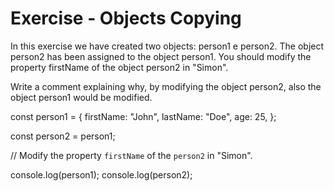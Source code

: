 # Exercise - Objects Copying

In this exercise we have created two objects: person1 e person2. The object person2 has been assigned to the object person1. You should modify the property firstName of the object person2 in "Simon".

Write a comment explaining why, by modifying the object person2, also the object person1 would be modified.

const person1 = {
  firstName: "John",
  lastName: "Doe",
  age: 25,
};

const person2 = person1;

// Modify the property `firstName` of the `person2` in "Simon".

console.log(person1);
console.log(person2);